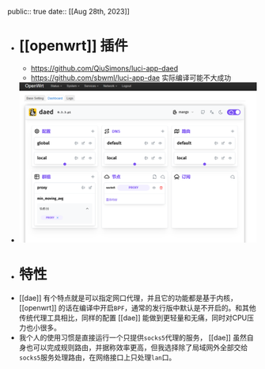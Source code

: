 public:: true
date:: [[Aug 28th, 2023]]

- # [[openwrt]] 插件
	- https://github.com/QiuSimons/luci-app-daed
	- https://github.com/sbwml/luci-app-dae 实际编译可能不大成功
- ![image.png](../assets/image_1693154715510_0.png)
- # 特性
- [[dae]] 有个特点就是可以指定网口代理，并且它的功能都是基于内核，[[openwrt]] 的话在编译中开启`BPF`，通常的发行版中默认是不开启的。和其他传统代理工具相比，同样的配置 [[dae]] 能做到更轻量和无痛，同时对CPU压力也小很多。
- 我个人的使用习惯是直接运行一个只提供`socks5`代理的服务， [[dae]] 虽然自身也可以完成规则路由，并据称效率更高，但我选择除了局域网外全部交给`socks5`服务处理路由，在网络接口上只处理`lan`口。